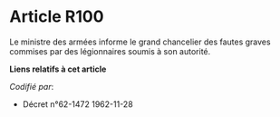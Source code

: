 # Article R100

Le ministre des armées informe le grand chancelier des fautes graves commises par des légionnaires soumis à son autorité.

**Liens relatifs à cet article**

_Codifié par_:

  - Décret n°62-1472 1962-11-28
